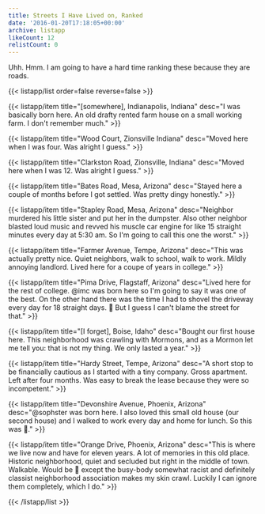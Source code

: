 ```yaml
---
title: Streets I Have Lived on, Ranked
date: '2016-01-20T17:18:05+00:00'
archive: listapp
likeCount: 12
relistCount: 0
---
```


Uhh. Hmm. I am going to have a hard time ranking these because they are roads.

<!--more-->

{{< listapp/list order=false reverse=false >}}

   {{< listapp/item title="[somewhere], Indianapolis, Indiana"
      desc="I was basically born here. An old drafty rented farm house on a small working farm. I don't remember much." >}}

   {{< listapp/item title="Wood Court, Zionsville Indiana"
      desc="Moved here when I was four. Was alright I guess." >}}

   {{< listapp/item title="Clarkston Road, Zionsville, Indiana"
      desc="Moved here when I was 12. Was alright I guess." >}}

   {{< listapp/item title="Bates Road, Mesa, Arizona"
      desc="Stayed here a couple of months before I got settled. Was pretty dingy honestly." >}}

   {{< listapp/item title="Stapley Road, Mesa, Arizona"
      desc="Neighbor murdered his little sister and put her in the dumpster. Also other neighbor blasted loud music and revved his muscle car engine for like 15 straight minutes every day at 5:30 am. So I'm going to call this one the worst." >}}

   {{< listapp/item title="Farmer Avenue, Tempe, Arizona"
      desc="This was actually pretty nice. Quiet neighbors, walk to school, walk to work. Mildly annoying landlord. Lived here for a coupe of years in college." >}}

   {{< listapp/item title="Pima Drive, Flagstaff, Arizona"
      desc="Lived here for the rest of college. @imc was born here so I'm going to say it was one of the best. On the other hand there was the time I had to shovel the driveway every day for 18 straight days. 🤔 But I guess I can't blame the street for that." >}}

   {{< listapp/item title="[I forget], Boise, Idaho"
      desc="Bought our first house here. This neighborhood was crawling with Mormons, and as a Mormon let me tell you: that is not my thing. We only lasted a year." >}}

   {{< listapp/item title="Hardy Street, Tempe, Arizona"
      desc="A short stop to be financially cautious as I started with a tiny company. Gross apartment. Left after four months. Was easy to break the lease because they were so incompetent." >}}

   {{< listapp/item title="Devonshire Avenue, Phoenix, Arizona"
      desc="@sophster was born here. I also loved this small old house (our second house) and I walked to work every day and home for lunch. So this was 💯." >}}

   {{< listapp/item title="Orange Drive, Phoenix, Arizona"
      desc="This is where we live now and have for eleven years. A lot of memories in this old place. Historic neighborhood, quiet and secluded but right in the middle of town. Walkable. Would be 💯 except the busy-body somewhat racist and definitely classist neighborhood association makes my skin crawl. Luckily I can ignore them completely, which I do." >}}

{{< /listapp/list >}}
